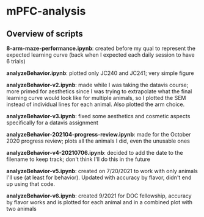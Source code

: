 # mPFC-analysis

## Overview of scripts
**8-arm-maze-performance.ipynb**: created before my qual to represent the expected learning curve (back when I expected each daily session to have 6 trials)

**analyzeBehavior.ipynb**: plotted only JC240 and JC241; very simple figure

**analyzeBehavior-v2.ipynb**: made while I was taking the datavis course; more primed for aesthetics since I was trying to extrapolate what the final learning curve 
would look like for multiple animals, so I plotted the SEM instead of individual lines for each animal. Also plotted the arm choice.

**analyzeBehavior-v3.ipynb**: fixed some aesthetics and cosmetic aspects specifically for a datavis assignment

**analyzeBehavior-202104-progress-review.ipynb**: made for the October 2020 progress review; plots all the animals I did, even the unusable ones

**analyzeBehavior-v4-20210706.ipynb**: decided to add the date to the filename to keep track; don't think I'll do this in the future

**analyzeBehavior-v5.ipynb**: created on 7/20/2021 to work with only animals I'll use (at least for behavior). Updated with accuracy by flavor, didn't end up using that code.

**analyzeBehavior-v6.ipynb**: created 9/2021 for DOC fellowship, accuracy by flavor works and is plotted for each animal and in a combined plot with two animals